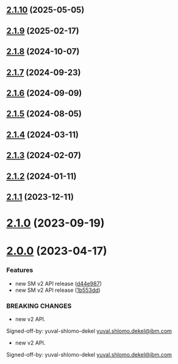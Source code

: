 ## [2.1.10](https://github.com/IBM/secrets-manager-python-sdk/compare/v2.1.9...v2.1.10) (2025-05-05)

## [2.1.9](https://github.com/IBM/secrets-manager-python-sdk/compare/v2.1.8...v2.1.9) (2025-02-17)

## [2.1.8](https://github.com/IBM/secrets-manager-python-sdk/compare/v2.1.7...v2.1.8) (2024-10-07)

## [2.1.7](https://github.com/IBM/secrets-manager-python-sdk/compare/v2.1.6...v2.1.7) (2024-09-23)

## [2.1.6](https://github.com/IBM/secrets-manager-python-sdk/compare/v2.1.5...v2.1.6) (2024-09-09)

## [2.1.5](https://github.com/IBM/secrets-manager-python-sdk/compare/v2.1.4...v2.1.5) (2024-08-05)

## [2.1.4](https://github.com/IBM/secrets-manager-python-sdk/compare/v2.1.3...v2.1.4) (2024-03-11)

## [2.1.3](https://github.com/IBM/secrets-manager-python-sdk/compare/v2.1.2...v2.1.3) (2024-02-07)

## [2.1.2](https://github.com/IBM/secrets-manager-python-sdk/compare/v2.1.1...v2.1.2) (2024-01-11)

## [2.1.1](https://github.com/IBM/secrets-manager-python-sdk/compare/v2.1.0...v2.1.1) (2023-12-11)

# [2.1.0](https://github.com/IBM/secrets-manager-python-sdk/compare/v2.0.0...v2.1.0) (2023-09-19)

# [2.0.0](https://github.com/IBM/secrets-manager-python-sdk/compare/v1.0.26...v2.0.0) (2023-04-17)


### Features

* new SM v2 API release ([d44e987](https://github.com/IBM/secrets-manager-python-sdk/commit/d44e98718143fc6d8c5f27cd1d148586f94ba029))
* new SM v2 API release ([1b553dd](https://github.com/IBM/secrets-manager-python-sdk/commit/1b553dd266287962de302de3558ceb072cd1137f))


### BREAKING CHANGES

* new v2 API.

Signed-off-by: yuval-shlomo-dekel <yuval.shlomo.dekel@ibm.com>
* new v2 API.

Signed-off-by: yuval-shlomo-dekel <yuval.shlomo.dekel@ibm.com>
